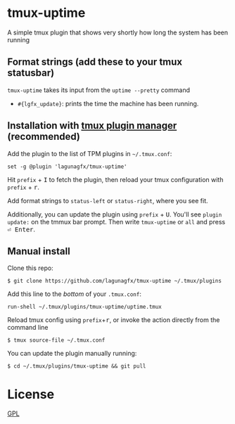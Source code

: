 # tmux-uptime
A simple tmux plugin that shows very shortly how long the system has been running

## Format strings (add these to your tmux statusbar)

`tmux-uptime` takes its input from the `uptime --pretty` command 

* `#{lgfx_update}`: prints the time the machine has been running.

## Installation with [tmux plugin manager](https://github.com/tmux-plugins/tpm) (recommended)

Add the plugin to the list of TPM plugins in `~/.tmux.conf`:
```
set -g @plugin 'lagunagfx/tmux-uptime'
```
Hit `prefix` + <kbd>I</kbd> to fetch the plugin, then reload your tmux configuration with `prefix` + <kbd>r</kbd>.

Add format strings to `status-left` or `status-right`, where you see fit.

Additionally, you can update the plugin using `prefix` + <kbd>U</kbd>.
You'll see `plugin update:` on the tmmux bar prompt. Then write `tmux-uptime` or `all` and press <kbd>⏎ Enter</kbd>.

## Manual install

Clone this repo:
```
$ git clone https://github.com/lagunagfx/tmux-uptime ~/.tmux/plugins
```
Add this line to the _bottom_ of your `.tmux.conf`:
```
run-shell ~/.tmux/plugins/tmux-uptime/uptime.tmux
```
Reload tmux config using `prefix`+<kbd>r</kbd>, or invoke the action directly from the command line
```
$ tmux source-file ~/.tmux.conf
```
You can update the plugin manually running:
```
$ cd ~/.tmux/plugins/tmux-uptime && git pull
```

# License
[GPL](https://github.com/lagunagfx/tmux-uptime/blob/main/LICENSE)
